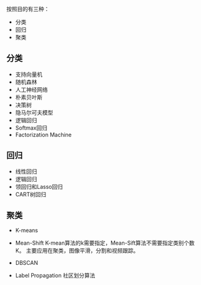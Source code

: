 按照目的有三种：
- 分类
- 回归
- 聚类
## 分类
- 支持向量机
- 随机森林
- 人工神经网络
- 朴素贝叶斯
- 决策树
- 隐马尔可夫模型
- 逻辑回归
- Softmax回归
- Factorization Machine
## 回归

- 线性回归
- 逻辑回归
- 领回归和Lasso回归
- CART树回归
## 聚类
- K-means
- Mean-Shift
K-mean算法的k需要指定，Mean-Sift算法不需要指定类别个数K。
主要应用在聚类，图像平滑，分割和视频跟踪。

- DBSCAN

- Label Propagation
社区划分算法
